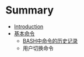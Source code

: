 # Summary

* [Introduction](README.md)
* [基本命令](cammands.md)
   * [BASH中命令的历史记录](bashzhong_ming_ling_de_li_shi_ji_lu.md)
   * 用户切换命令

